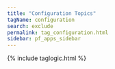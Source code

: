 ```yaml
---
title: "Configuration Topics"
tagName: configuration
search: exclude
permalink: tag_configuration.html
sidebar: pf_apps_sidebar
---
```

{% include taglogic.html %}